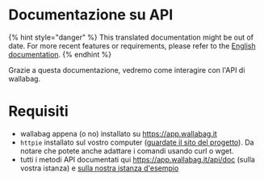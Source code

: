 # Documentazione su API

{% hint style="danger" %}
This translated documentation might be out of date. For more recent features or requirements, please refer to the [English documentation](https://doc.wallabag.org/en/).
{% endhint %}

Grazie a questa documentazione, vedremo come interagire con l'API di
wallabag.

# Requisiti

-   wallabag appena (o no) installato su https://app.wallabag.it
-   `httpie` installato sul vostro computer ([guardate il sito del
    progetto](https://github.com/jkbrzt/httpie)). Da notare che potete
    anche adattare i comandi usando curl o wget.
-   tutti i metodi API documentati qui <https://app.wallabag.it/api/doc>
    (sulla vostra istanza) e [sulla nostra istanza
    d'esempio](https://app.wallabag.it/api/doc)
